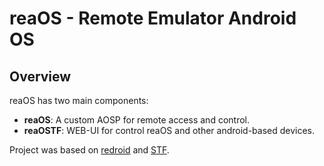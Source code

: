 # reaOS - Remote Emulator Android OS
## Overview
reaOS has two main components:
- **reaOS**: A custom AOSP for remote access and control.
- **reaOSTF**: WEB-UI for control reaOS and other android-based devices.


Project was based on [redroid](https://github.com/remote-android) and [STF](https://github.com/DeviceFarmer).